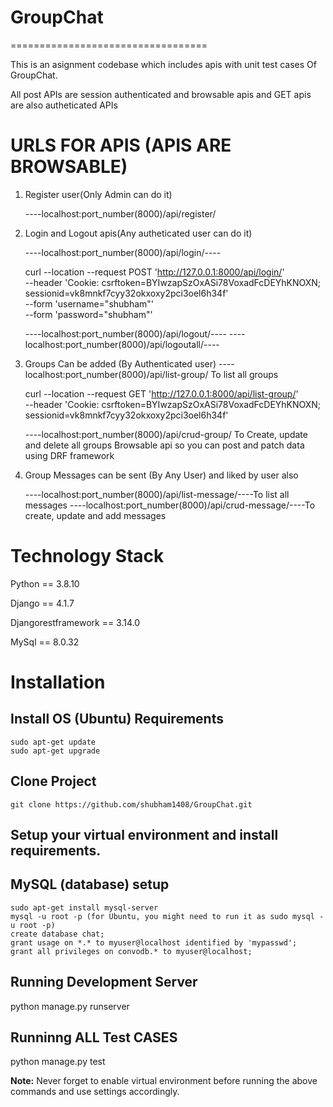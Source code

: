 # GroupChat
==================================

This is an asignment codebase which includes apis with unit test cases Of GroupChat.

All post APIs are session authenticated and browsable apis and GET apis
are also autheticated APIs

# URLS FOR APIS (APIS ARE BROWSABLE)

  1. Register user(Only Admin can do it)

      ----localhost:port_number(8000)/api/register/

  2. Login and Logout apis(Any autheticated user can do it)
      
      ----localhost:port_number(8000)/api/login/----

      curl --location --request POST 'http://127.0.0.1:8000/api/login/' \
      --header 'Cookie: csrftoken=BYIwzapSzOxASi78VoxadFcDEYhKNOXN; sessionid=vk8mnkf7cyy32okxoxy2pci3oel6h34f' \
      --form 'username="shubham"' \
      --form 'password="shubham"'

      ----localhost:port_number(8000)/api/logout/----
      ----localhost:port_number(8000)/api/logoutall/----
  
  3. Groups Can be added (By Authenticated user)
  	  ----localhost:port_number(8000)/api/list-group/ To list all groups
  	  
  	  curl --location --request GET 'http://127.0.0.1:8000/api/list-group/' \
  	  --header 'Cookie: csrftoken=BYIwzapSzOxASi78VoxadFcDEYhKNOXN; sessionid=vk8mnkf7cyy32okxoxy2pci3oel6h34f'

  	  ----localhost:port_number(8000)/api/crud-group/ To Create, update and delete all groups
  	  Browsable api so you can post and patch data using DRF framework

  4. Group Messages can be sent (By Any User) and liked by user also

  	  ----localhost:port_number(8000)/api/list-message/----To list all messages
  	  ----localhost:port_number(8000)/api/crud-message/----To create, update and add messages


# Technology Stack

  Python == 3.8.10
  
  Django == 4.1.7   

  Djangorestframework == 3.14.0
  
  MySql == 8.0.32

# Installation

## Install OS (Ubuntu) Requirements

    sudo apt-get update
    sudo apt-get upgrade

## Clone Project

    git clone https://github.com/shubham1408/GroupChat.git

## Setup your virtual environment and install requirements.
    

## MySQL (database) setup

    sudo apt-get install mysql-server
    mysql -u root -p (for Ubuntu, you might need to run it as sudo mysql -u root -p)
    create database chat;
    grant usage on *.* to myuser@localhost identified by 'mypasswd';
    grant all privileges on convodb.* to myuser@localhost;

## Running Development Server

   python manage.py runserver


## Runninng ALL Test CASES

   python manage.py test


**Note:** Never forget to enable virtual environment before running the above commands and use settings accordingly.

